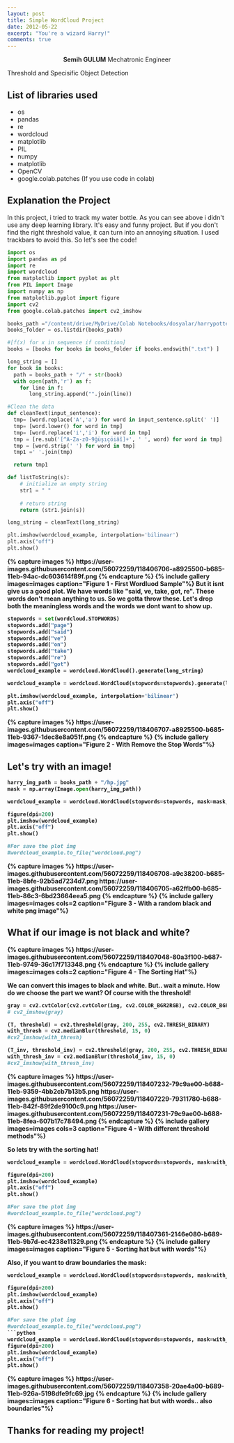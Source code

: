 ```yaml
---
layout: post
title: Simple WordCloud Project
date: 2012-05-22
excerpt: "You're a wizard Harry!"
comments: true
---
```

    
<center><b>Semih GULUM</b>    Mechatronic Engineer </center>

Threshold and Specisific Object Detection

## List of libraries used
* os
* pandas 
* re
* wordcloud
* matplotlib
* PIL
* numpy
* matplotlib
* OpenCV
* google.colab.patches (If you use code in colab)


## Explanation the Project

In this project, i tried to track my water bottle. As you can see above i didn't use any deep learning library. It's easy and funny project. But if you don't find the right threshold value, it can turn into an annoying situation. I used trackbars to avoid this. So let's see the code!

```python
import os
import pandas as pd
import re
import wordcloud
from matplotlib import pyplot as plt
from PIL import Image
import numpy as np
from matplotlib.pyplot import figure
import cv2
from google.colab.patches import cv2_imshow

books_path ="/content/drive/MyDrive/Colab Notebooks/dosyalar/harrypotter" 
books_folder = os.listdir(books_path)

#[f(x) for x in sequence if condition]
books = [books for books in books_folder if books.endswith(".txt") ]

long_string = []
for book in books:
  path = books_path + "/" + str(book)
  with open(path,'r') as f:
    for line in f:
       long_string.append("".join(line))

#Clean the data
def cleanText(input_sentence):
  tmp= [word.replace('A','a') for word in input_sentence.split(' ')]
  tmp= [word.lower() for word in tmp]
  tmp= [word.replace('i̇','i') for word in tmp]
  tmp = [re.sub('[^A-Za-z0-9ğüşıçöiâî]+', ' ', word) for word in tmp]
  tmp = [word.strip(' ') for word in tmp]
  tmp1 =' '.join(tmp)

  return tmp1

def listToString(s): 
    # initialize an empty string
    str1 = " " 
    
    # return string  
    return (str1.join(s))

long_string = cleanText(long_string)

plt.imshow(wordcloud_example, interpolation='bilinear')
plt.axis("off")
plt.show()
```
<b>
{% capture images %}
	https://user-images.githubusercontent.com/56072259/118406706-a8925500-b685-11eb-94ac-dc603614f89f.png
{% endcapture %}
{% include gallery images=images caption="Figure 1 - First Wordluod Sample"%}
<b>
But it isnt give us a good plot. We have words like "said, ve, take, got, re". These words don't mean anything to us. So we gotta throw these. Let's drop both the meaningless words and the words we dont want to show up.

```python
stopwords = set(wordcloud.STOPWORDS)
stopwords.add("page")
stopwords.add("said")
stopwords.add("ve")
stopwords.add("on")
stopwords.add("take")
stopwords.add("re")
stopwords.add("got")
wordcloud_example = wordcloud.WordCloud().generate(long_string)

wordcloud_example = wordcloud.WordCloud(stopwords=stopwords).generate(long_string)

plt.imshow(wordcloud_example, interpolation='bilinear')
plt.axis("off")
plt.show()
```
<b>
{% capture images %}
	https://user-images.githubusercontent.com/56072259/118406707-a8925500-b685-11eb-9367-1dec8e8a051f.png
{% endcapture %}
{% include gallery images=images caption="Figure 2 - With Remove the Stop Words"%}
<b>

## Let's try with an image!
```python
harry_img_path = books_path + "/hp.jpg"
mask = np.array(Image.open(harry_img_path))

wordcloud_example = wordcloud.WordCloud(stopwords=stopwords, mask=mask, background_color="white").generate(long_string)

figure(dpi=200)
plt.imshow(wordcloud_example)
plt.axis("off")
plt.show()

#For save the plot img 
#wordcloud_example.to_file("wordcloud.png")
```

<b>
{% capture images %}
	https://user-images.githubusercontent.com/56072259/118406708-a9c38200-b685-11eb-8bfe-92b5ad7234d7.png
	https://user-images.githubusercontent.com/56072259/118406705-a62ffb00-b685-11eb-86c3-6bd23664eea5.png
{% endcapture %}
{% include gallery images=images cols=2 caption="Figure 3 - With a random black and white png image"%}
<b>

## What if our image is not black and white?

<b>
{% capture images %}
	https://user-images.githubusercontent.com/56072259/118407048-80a3f100-b687-11eb-9749-36c17f713348.png
{% endcapture %}
{% include gallery images=images cols=2 caption="Figure 4 - The Sorting Hat"%}
<b>

We can convert this images to black and white. But.. wait a minute. How do we choose the part we want? Of course with the threshold!

```python
gray = cv2.cvtColor(cv2.cvtColor(img, cv2.COLOR_BGR2RGB), cv2.COLOR_BGR2GRAY)
# cv2_imshow(gray)

(T, threshold) = cv2.threshold(gray, 200, 255, cv2.THRESH_BINARY)
with_thresh = cv2.medianBlur(threshold, 15, 0)
#cv2_imshow(with_thresh)

(T_inv, threshold_inv) = cv2.threshold(gray, 200, 255, cv2.THRESH_BINARY_INV)
with_thresh_inv = cv2.medianBlur(threshold_inv, 15, 0)
#cv2_imshow(with_thresh_inv)
```

<b>
{% capture images %}
	https://user-images.githubusercontent.com/56072259/118407232-79c9ae00-b688-11eb-9359-4bb2cb7b13b5.png
	https://user-images.githubusercontent.com/56072259/118407229-79311780-b688-11eb-842f-89f2de9100c9.png
	https://user-images.githubusercontent.com/56072259/118407231-79c9ae00-b688-11eb-8fea-607b17c78494.png
{% endcapture %}
{% include gallery images=images cols=3 caption="Figure 4 - With different threshold methods"%}
<b>

So lets try with the sorting hat!
```python
wordcloud_example = wordcloud.WordCloud(stopwords=stopwords, mask=with_thresh, background_color="white").generate(long_string)

figure(dpi=200)
plt.imshow(wordcloud_example)
plt.axis("off")
plt.show()

#For save the plot img 
#wordcloud_example.to_file("wordcloud.png")
```
<b>
{% capture images %}
	https://user-images.githubusercontent.com/56072259/118407361-2146e080-b689-11eb-9b7d-ec4238e11329.png
{% endcapture %}
{% include gallery images=images caption="Figure 5 - Sorting hat but with words"%}
<b>

Also, if you want to draw boundaries the mask:
```python
wordcloud_example = wordcloud.WordCloud(stopwords=stopwords, mask=with_thresh, background_color="white").generate(long_string)

figure(dpi=200)
plt.imshow(wordcloud_example)
plt.axis("off")
plt.show()

#For save the plot img 
#wordcloud_example.to_file("wordcloud.png")
```python
wordcloud_example = wordcloud.WordCloud(stopwords=stopwords, mask=with_thresh, contour_width=3, contour_color='firebrick', background_color="white").generate(long_string)
figure(dpi=200)
plt.imshow(wordcloud_example)
plt.axis("off")
plt.show()
```
<b>
{% capture images %}
	https://user-images.githubusercontent.com/56072259/118407358-20ae4a00-b689-11eb-926a-5198dfe9fc69.jpg
{% endcapture %}
{% include gallery images=images caption="Figure 6 - Sorting hat but with words.. also boundaries"%}
<b>


## Thanks for reading my project!
